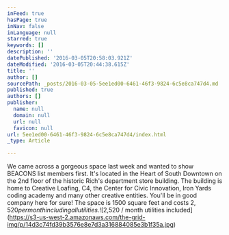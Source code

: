 ```yaml
---
inFeed: true
hasPage: true
inNav: false
inLanguage: null
starred: true
keywords: []
description: ''
datePublished: '2016-03-05T20:58:03.921Z'
dateModified: '2016-03-05T20:44:38.615Z'
title: ''
author: []
sourcePath: _posts/2016-03-05-5ee1ed00-6461-46f3-9824-6c5e8ca747d4.md
published: true
authors: []
publisher:
  name: null
  domain: null
  url: null
  favicon: null
url: 5ee1ed00-6461-46f3-9824-6c5e8ca747d4/index.html
_type: Article

---
```

We came across a gorgeous space last week and wanted to show BEACONS list members first. It's located in the Heart of South Downtown on the 2nd floor of the historic Rich's department store building.  The building is home to Creative Loafing, C4, the Center for Civic Innovation, Iron Yards coding academy and many other creative entities.  You'll be in good company here for sure! The space is 1500 square feet and costs $2,520 per month including all utilities.
![$2,520 / month utilities included](https://s3-us-west-2.amazonaws.com/the-grid-img/p/14d3c74fd39b3576e8e7d3a316884085e3b1f35a.jpg)